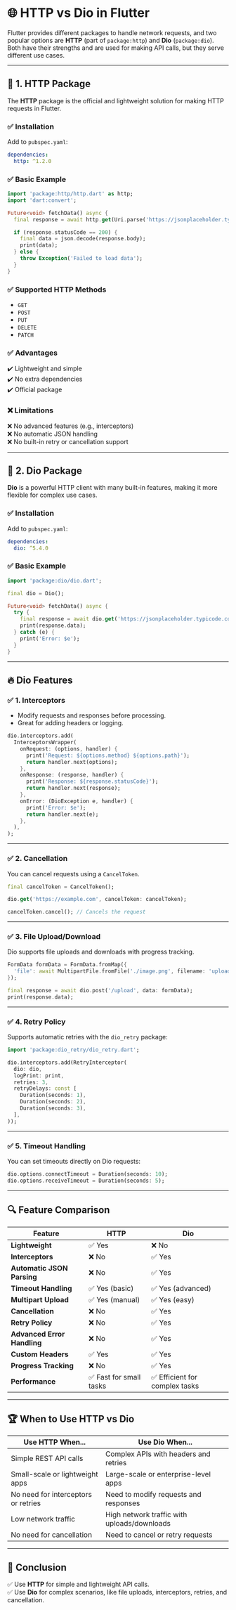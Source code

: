 # 🌐 **HTTP vs Dio in Flutter**  

Flutter provides different packages to handle network requests, and two popular options are **HTTP** (part of `package:http`) and **Dio** (`package:dio`). Both have their strengths and are used for making API calls, but they serve different use cases.

---

## 📌 **1. HTTP Package**  
The **HTTP** package is the official and lightweight solution for making HTTP requests in Flutter.  

### ✅ **Installation**  
Add to `pubspec.yaml`:
```yaml
dependencies:
  http: ^1.2.0
```

### ✅ **Basic Example**  
```dart
import 'package:http/http.dart' as http;
import 'dart:convert';

Future<void> fetchData() async {
  final response = await http.get(Uri.parse('https://jsonplaceholder.typicode.com/posts/1'));

  if (response.statusCode == 200) {
    final data = json.decode(response.body);
    print(data);
  } else {
    throw Exception('Failed to load data');
  }
}
```

### ✅ **Supported HTTP Methods**  
- `GET`
- `POST`
- `PUT`
- `DELETE`
- `PATCH`

### ✅ **Advantages**  
✔️ Lightweight and simple  
✔️ No extra dependencies  
✔️ Official package  

### ❌ **Limitations**  
❌ No advanced features (e.g., interceptors)  
❌ No automatic JSON handling  
❌ No built-in retry or cancellation support  

---

## 🚀 **2. Dio Package**  
**Dio** is a powerful HTTP client with many built-in features, making it more flexible for complex use cases.  

### ✅ **Installation**  
Add to `pubspec.yaml`:
```yaml
dependencies:
  dio: ^5.4.0
```

### ✅ **Basic Example**  
```dart
import 'package:dio/dio.dart';

final dio = Dio();

Future<void> fetchData() async {
  try {
    final response = await dio.get('https://jsonplaceholder.typicode.com/posts/1');
    print(response.data);
  } catch (e) {
    print('Error: $e');
  }
}
```

---

## 🔥 **Dio Features**  
### ✅ **1. Interceptors**  
- Modify requests and responses before processing.  
- Great for adding headers or logging.  

```dart
dio.interceptors.add(
  InterceptorsWrapper(
    onRequest: (options, handler) {
      print('Request: ${options.method} ${options.path}');
      return handler.next(options);
    },
    onResponse: (response, handler) {
      print('Response: ${response.statusCode}');
      return handler.next(response);
    },
    onError: (DioException e, handler) {
      print('Error: $e');
      return handler.next(e);
    },
  ),
);
```

---

### ✅ **2. Cancellation**  
You can cancel requests using a `CancelToken`.  
```dart
final cancelToken = CancelToken();

dio.get('https://example.com', cancelToken: cancelToken);

cancelToken.cancel(); // Cancels the request
```

---

### ✅ **3. File Upload/Download**  
Dio supports file uploads and downloads with progress tracking.  
```dart
FormData formData = FormData.fromMap({
  'file': await MultipartFile.fromFile('./image.png', filename: 'upload.png'),
});

final response = await dio.post('/upload', data: formData);
print(response.data);
```

---

### ✅ **4. Retry Policy**  
Supports automatic retries with the `dio_retry` package:  
```dart
import 'package:dio_retry/dio_retry.dart';

dio.interceptors.add(RetryInterceptor(
  dio: dio,
  logPrint: print,
  retries: 3,
  retryDelays: const [
    Duration(seconds: 1),
    Duration(seconds: 2),
    Duration(seconds: 3),
  ],
));
```

---

### ✅ **5. Timeout Handling**  
You can set timeouts directly on Dio requests:  
```dart
dio.options.connectTimeout = Duration(seconds: 10);
dio.options.receiveTimeout = Duration(seconds: 5);
```

---

## 🔍 **Feature Comparison**  

| Feature | HTTP | Dio |
|---------|------|-----|
| **Lightweight** | ✅ Yes | ❌ No |
| **Interceptors** | ❌ No | ✅ Yes |
| **Automatic JSON Parsing** | ❌ No | ✅ Yes |
| **Timeout Handling** | ✅ Yes (basic) | ✅ Yes (advanced) |
| **Multipart Upload** | ✅ Yes (manual) | ✅ Yes (easy) |
| **Cancellation** | ❌ No | ✅ Yes |
| **Retry Policy** | ❌ No | ✅ Yes |
| **Advanced Error Handling** | ❌ No | ✅ Yes |
| **Custom Headers** | ✅ Yes | ✅ Yes |
| **Progress Tracking** | ❌ No | ✅ Yes |
| **Performance** | ✅ Fast for small tasks | ✅ Efficient for complex tasks |

---

## 🏆 **When to Use HTTP vs Dio**  
| **Use HTTP When...** | **Use Dio When...** |
|---------------------|---------------------|
| Simple REST API calls | Complex APIs with headers and retries |
| Small-scale or lightweight apps | Large-scale or enterprise-level apps |
| No need for interceptors or retries | Need to modify requests and responses |
| Low network traffic | High network traffic with uploads/downloads |
| No need for cancellation | Need to cancel or retry requests |

---

## 🚀 **Conclusion**  
✅ Use **HTTP** for simple and lightweight API calls.  
✅ Use **Dio** for complex scenarios, like file uploads, interceptors, retries, and cancellation.